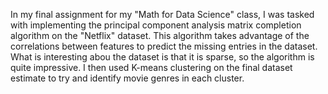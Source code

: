 In my final assignment for my "Math for Data Science" class, I was tasked with implementing the principal component analysis matrix completion algorithm on the "Netflix" dataset. This algorithm takes advantage of the correlations between features to predict the missing entries in the dataset. What is interesting abou the dataset is that it is sparse, so the algorithm is quite impressive. I then used K-means clustering on the final dataset estimate to try and identify movie genres in each cluster.
